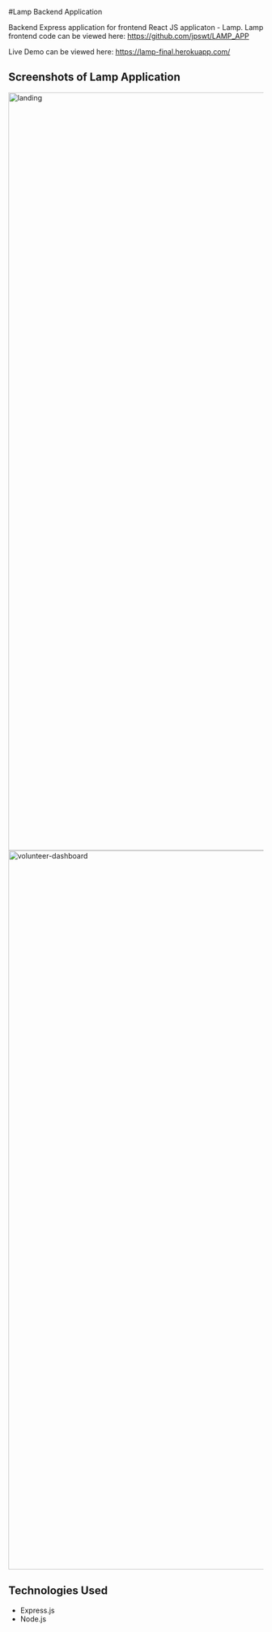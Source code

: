 #Lamp Backend Application

Backend Express application for frontend React JS applicaton - Lamp.  Lamp frontend code can be viewed here: https://github.com/jpswt/LAMP_APP

Live Demo can be viewed here: https://lamp-final.herokuapp.com/

## Screenshots of Lamp Application


<img width="1496" alt="landing" src="https://user-images.githubusercontent.com/94721942/198705186-49275d90-df1f-48bf-a4f4-6f446c217b0e.png">

<img width="1419" alt="volunteer-dashboard" src="https://user-images.githubusercontent.com/94721942/198705208-0378c93d-c108-4e8c-a90d-34539d9c21e1.png">


## Technologies Used
- Express.js
- Node.js
